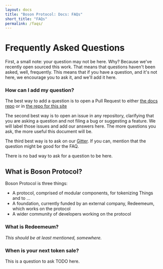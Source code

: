 ```yaml
---
layout: docs
title: "Boson Protocol: Docs: FAQs"
short_title: "FAQs"
permalink: /faqs/
---
```

# Frequently Asked Questions

First, a small note: your question may not be here. Why? Because we've recently 
open sourced this work. That means that questions haven't been asked, well, 
frequently. This means that if you have a question, and it's not here, we 
encourage you to ask it, and we'll add it here. 

### How can I add my question?

The best way to add a question is to open a Pull Request to either 
[the docs repo](https://github.com/bosonprotocol/docs) or in 
[the repo for this site](https://github.com/bosonprotocol/docs.bosonprotocol.io) 

The second best way is to open an issue in any repository, clarifying that you 
are asking a question and not filing a bug or suggesting a feature. We will 
label those issues and add our answers here. The more questions you ask, the 
more useful this document will be.

The third best way is to ask on our [Gitter](https://gitter.im/BosonProtocol). 
If you can, mention that the question might be good for the FAQ.

There is no bad way to ask for a question to be here. 

## What is Boson Protocol?

Boson Protocol is three things:

- A protocol, comprised of modular components, for tokenizing Things and to ...
- A foundation, currently funded by an external company, Redeemeum, which works 
  on the protocol
- A wider community of developers working on the protocol

### What is Redeemeum?

*This should be at least mentioned, somewhere.* 

### When is your next token sale?

This is a question to ask TODO here.
